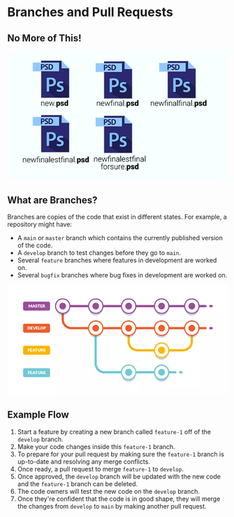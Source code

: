 # Branches and Pull Requests

## No More of This!

![File Changes](./assets//files.png)

## What are Branches?

Branches are copies of the code that exist in different states. For example, a repository might have:

- A `main` or `master` branch which contains the currently published version of the code.
- A `develop` branch to test changes before they go to `main`.
- Several `feature` branches where features in development are worked on.
- Several `bugfix` branches where bug fixes in development are worked on.

![Branches](./assets/branches.png)

## Example Flow

1. Start a feature by creating a new branch called `feature-1` off of the `develop` branch.
2. Make your code changes inside this `feature-1` branch.
3. To prepare for your pull request by making sure the `feature-1` branch is up-to-date and resolving any merge conflicts.
4. Once ready, a pull request to merge `feature-1` to `develop`.
5. Once approved, the `develop` branch will be updated with the new code and the `feature-1` branch can be deleted.
6. The code owners will test the new code on the `develop` branch.
7. Once they're confident that the code is in good shape, they will merge the changes from `develop` to `main` by making another pull request.
